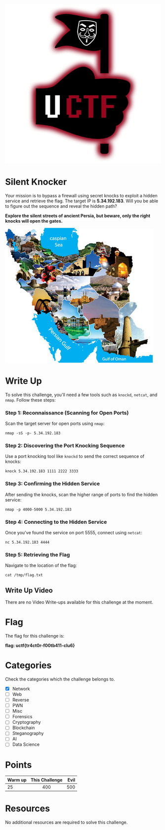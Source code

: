 <img src="Resources/UCTF.jpg" title="UCTF" alt="UCTF" data-align="center">

# Silent Knocker

Your mission is to bypass a firewall using secret knocks to exploit a hidden service and retrieve the flag. The target IP is **5.34.192.183**. Will you be able to figure out the sequence and reveal the hidden path?

**Explore the silent streets of ancient Persia, but beware, only the right knocks will open the gates.**

<img src="Resources/Iran.png" title="Iran" alt="Iran" data-align="center">

# Write Up

To solve this challenge, you'll need a few tools such as `knockd`, `netcat`, and `nmap`. Follow these steps:

### Step 1: Reconnaissance (Scanning for Open Ports)
Scan the target server for open ports using `nmap`:
```
nmap -sS -p- 5.34.192.183
```

### Step 2: Discovering the Port Knocking Sequence
Use a port knocking tool like `knockd` to send the correct sequence of knocks:
```
knock 5.34.192.183 1111 2222 3333
```

### Step 3: Confirming the Hidden Service
After sending the knocks, scan the higher range of ports to find the hidden service:
```
nmap -p 4000-5000 5.34.192.183
```

### Step 4: Connecting to the Hidden Service
Once you've found the service on port 5555, connect using `netcat`:
```
nc 5.34.192.183 4444
```

### Step 5: Retrieving the Flag
Navigate to the location of the flag:
```
cat /tmp/flag.txt
```

## Write Up Video

There are no Video Write-ups available for this challenge at the moment.

# Flag

The flag for this challenge is:

**flag: uctf{tr4ct0r-f00tb411-clu6}**


# Categories

Check the categories which the challenge belongs to.

- [x] Network
- [ ] Web
- [ ] Reverse
- [ ] PWN
- [ ] Misc
- [ ] Forensics
- [ ] Cryptography
- [ ] Blockchain
- [ ] Steganography
- [ ] AI
- [ ] Data Science

# Points

| Warm up | This Challenge  | Evil |
| ------- |:---------------:| ----:|
| 25      |      400        | 500  |

# Resources

No additional resources are required to solve this challenge.